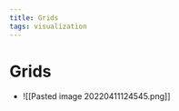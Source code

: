 ```yaml
---
title: Grids
tags: visualization
---
```


# Grids
- ![[Pasted image 20220411124545.png]]




























